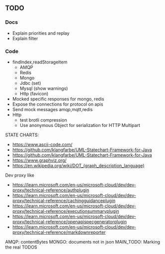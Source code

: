 ## TODO

### Docs

* Explain priorities and replay
* Explain filter

### Code

* findIndex,readStorageItem
    * AMQP
    * Redis
    * Mongo
    * Jdbc (set)
    * Mysql (show warnings)
    * Http (favicon)
* Mocked specific responses for mongo, redis
* Expose the connections for protocol on apis
* Send mock messages amqp,mqtt,redis
* Http
    * test brotli compression
    * Use anonymous Object for serialization for HTTP Multipart

STATE CHARTS:

* https://www.ascii-code.com/
* https://github.com/klangfarbe/UML-Statechart-Framework-for-Java
* https://github.com/klangfarbe/UML-Statechart-Framework-for-Java
* https://www.graphviz.org/
* https://en.wikipedia.org/wiki/DOT_(graph_description_language)

Dev proxy like

* https://learn.microsoft.com/en-us/microsoft-cloud/dev/dev-proxy/technical-reference/authplugin
* https://learn.microsoft.com/en-us/microsoft-cloud/dev/dev-proxy/technical-reference/cachingguidanceplugin
* https://learn.microsoft.com/en-us/microsoft-cloud/dev/dev-proxy/technical-reference/executionsummaryplugin
* https://learn.microsoft.com/en-us/microsoft-cloud/dev/dev-proxy/technical-reference/openapispecgeneratorplugin
* https://learn.microsoft.com/en-us/microsoft-cloud/dev/dev-proxy/technical-reference/markdownreporter

AMQP: contentBytes
MONGO: documents not in json
MAIN_TODO: Marking the real TODOS